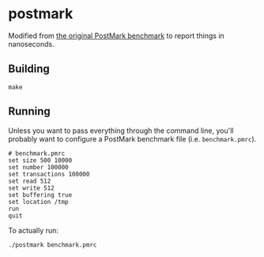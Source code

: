 # postmark

Modified from [the original PostMark
benchmark](https://openbenchmarking.org/test/pts/postmark) to report things in
nanoseconds.

## Building

```
make
```

## Running

Unless you want to pass everything through the command line, you'll probably
want to configure a PostMark benchmark file (i.e. `benchmark.pmrc`).

```
# benchmark.pmrc
set size 500 10000
set number 100000
set transactions 100000
set read 512
set write 512
set buffering true
set location /tmp
run
quit
```

To actually run:

```
./postmark benchmark.pmrc
```
